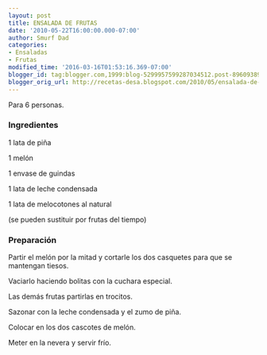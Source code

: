 ```yaml
---
layout: post
title: ENSALADA DE FRUTAS
date: '2010-05-22T16:00:00.000-07:00'
author: Smurf Dad
categories:
- Ensaladas
- Frutas
modified_time: '2016-03-16T01:53:16.369-07:00'
blogger_id: tag:blogger.com,1999:blog-5299957599287034512.post-8960938927083127515
blogger_orig_url: http://recetas-desa.blogspot.com/2010/05/ensalada-de-frutas.html
---
```


Para 6 personas.

<a name='more'></a>

<h3>Ingredientes</h3>

1 lata de pi&ntilde;a

1 mel&oacute;n

1 envase de guindas

1 lata de leche condensada

1 lata de melocotones al natural

(se pueden sustituir por frutas del tiempo)

<h3>Preparaci&oacute;n</h3>

Partir el mel&oacute;n por la mitad y cortarle los dos casquetes para que se mantengan tiesos.

Vaciarlo haciendo bolitas con la cuchara especial.

Las dem&aacute;s frutas partirlas en trocitos.

Sazonar con la leche condensada y el zumo de pi&ntilde;a.

Colocar en los dos cascotes de mel&oacute;n.

Meter en la nevera y servir fr&iacute;o.

